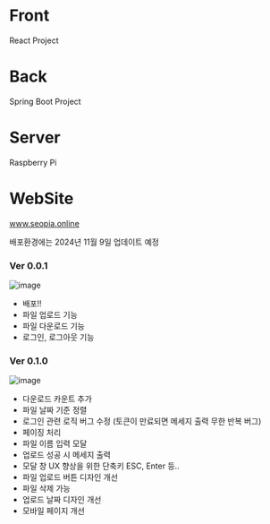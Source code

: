 # Front

React Project

# Back

Spring Boot Project

# Server

Raspberry Pi

# WebSite

www.seopia.online

배포환경에는 2024년 11월 9일 업데이트 예정

### Ver 0.0.1
![image](https://github.com/user-attachments/assets/2b515e3c-ad64-4da1-9040-14449326082f)
- 배포!!
- 파일 업로드 기능
- 파일 다운로드 기능
- 로그인, 로그아웃 기능

### Ver 0.1.0

![image](https://github.com/user-attachments/assets/33abaeae-e5b2-4b4f-bc71-d73a5e4ed358)

- 다운로드 카운트 추가
- 파일 날짜 기준 정렬
- 로그인 관련 로직 버그 수정 (토큰이 만료되면 메세지 출력 무한 반복 버그)
- 페이징 처리
- 파일 이름 입력 모달
- 업로드 성공 시 메세지 출력
- 모달 창 UX 향상을 위한 단축키 ESC, Enter 등..
- 파일 업로드 버튼 디자인 개선
- 파일 삭제 가능
- 업로드 날짜 디자인 개선
- 모바일 페이지 개선
